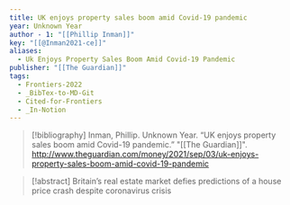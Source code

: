 ```yaml
---
title: UK enjoys property sales boom amid Covid-19 pandemic
year: Unknown Year
author - 1: "[[Phillip Inman]]"
key: "[[@Inman2021-ce]]"
aliases:
  - Uk Enjoys Property Sales Boom Amid Covid-19 Pandemic
publisher: "[[The Guardian]]"
tags:
  - Frontiers-2022
  - _BibTex-to-MD-Git
  - Cited-for-Frontiers
  - _In-Notion
---
```


> [!bibliography]
> Inman, Phillip. Unknown Year. “UK enjoys property sales boom amid Covid-19 pandemic.” "[[The Guardian]]". http://www.theguardian.com/money/2021/sep/03/uk-enjoys-property-sales-boom-amid-covid-19-pandemic

> [!abstract]
> Britain’s real estate market defies predictions of a house price crash despite coronavirus crisis